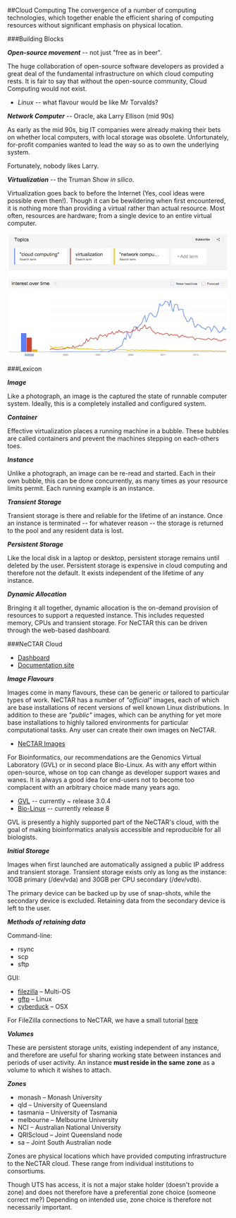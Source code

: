 ##Cloud Computing
The convergence of a number of computing technologies, which together enable the efficient sharing of computing resources without significant emphasis on physical location.



###Building Blocks

***Open-source movement*** -- not just "free as in beer".

 The huge collaboration of open-source software developers as provided a great deal of the fundamental infrastructure on which cloud computing rests. It is fair to say that without the open-source community, Cloud Computing would not exist.

- *Linux* -- what flavour would be like Mr Torvalds?

***Network Computer*** -- Oracle, aka Larry Ellison (mid 90s)

As early as the mid 90s, big IT companies were already making their bets on whether local computers, with local storage was obsolete. Unfortunately, for-profit companies wanted to lead the way so as to own the underlying system.

Fortunately, nobody likes Larry.

***Virtualization*** -- the Truman Show *in silico*.

Virtualization goes back to before the Internet (Yes, cool ideas were possible even then!). Though it can be bewildering when first encountered, it is nothing more than providing a virtual rather than actual resource. Most often, resources are hardware; from a single device to an entire virtual computer.

![google trends](trends.png)



###Lexicon

***Image***

Like a photograph, an image is the captured the state of runnable computer system. Ideally, this is a completely installed and configured system.

***Container***

Effective virtualization places a running machine in a bubble. These bubbles are called containers and prevent the machines stepping on each-others toes.

***Instance***

Unlike a photograph, an image can be re-read and started. Each in their own bubble, this can be done concurrently, as many times as your resource limits permit. Each running example is an instance.

***Transient Storage***

Transient storage is there and reliable for the lifetime of an instance. Once an instance is terminated -- for whatever reason -- the storage is returned to the pool and any resident data is lost.

***Persistent Storage***

Like the local disk in a laptop or desktop, persistent storage remains until deleted by the user. Persistent storage is expensive in cloud computing and therefore not the default. It exists independent of the lifetime of any instance.

***Dynamic Allocation***

Bringing it all together, dynamic allocation is the on-demand provision of resources to support a requested instance. This includes requested memory, CPUs and transient storage. For NeCTAR this can be driven through the web-based dashboard.



###NeCTAR Cloud

- [Dashboard](https://dashboard.rc.nectar.org.au/)
- [Documentation site](https://support.rc.nectar.org.au/docs/getting-started)

***Image Flavours***

Images come in many flavours, these can be generic or tailored to particular types of work. NeCTAR has a number of _"official"_ images, each of which are base installations of recent versions of well known Linux distributions. In addition to these are _"public"_ images, which can be anything for yet more base installations to highly tailored environments for particular computational tasks. Any user can create their own images on NeCTAR.

- [NeCTAR Images](https://dashboard.rc.nectar.org.au/project/images/)

For Bioinformatics, our recommendations are the Genomics Virtual Laboratory (GVL) or in second place Bio-Linux. As with any effort within open-source, whose on top can change as developer support waxes and wanes. It is always a good idea for end-users not to become too complacent with an arbitrary choice made many years ago.

- [GVL](https://genome.edu.au/wiki/GVL) -- currently ~ release 3.0.4
- [Bio-Linux](http://environmentalomics.org/bio-linux/) -- currently release 8

GVL is presently a highly supported part of the NeCTAR's cloud, with the goal of making bioinformatics analysis accessible and reproducible for all biologists.

***Initial Storage***

Images when first launched are automatically assigned a public IP address and transient storage. Transient storage exists only as long as the instance: 10GB primary (/dev/vda) and 30GB per CPU secondary (/dev/vdb). 

The primary device can be backed up by use of snap-shots, while the secondary device is excluded. Retaining data from the secondary device is left to the user.

***Methods of retaining data***

Command-line:
- rsync
- scp
- sftp
 
GUI:
- [filezilla](https://wiki.filezilla-project.org/Main_Page) – Multi-OS
- [gftp](http://gftp.seul.org/) – Linux
- [cyberduck](https://cyberduck.io/?l=en) – OSX

For FileZilla connections to NeCTAR, we have a small tutorial [here](filezilla.md)

***Volumes***

These are persistent storage units, existing independent of any instance, and therefore are useful for sharing working state between instances and periods of user activity. An instance **must reside in the same zone** as a volume to which it wishes to attach.

***Zones***

- monash – Monash University
- qld – University of Queensland
- tasmania – University of Tasmania
- melbourne – Melbourne University
- NCI – Australian National University
- QRIScloud – Joint Queensland node
- sa – Joint South Australian node

Zones are physical locations which have provided computing infrastructure to the NeCTAR cloud. These range from individual institutions to consortiums.

Though UTS has access, it is not a major stake holder (doesn't provide a zone) and does not therefore have a preferential zone choice (someone correct me?) Depending on intended use, zone choice is therefore not necessarily important.
